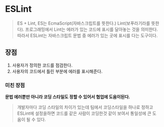 # ESLint

> ES + Lint, ES는 EcmaScript(자바스크립트를 뜻한다.) Lint(보푸라기라를 뜻한다). 프로그래밍에서 Lint는
> 에러가 있는 코드에 표시를 달아놓는 것을 의미한다. 따라서 ESLint는 자바스크립트 문법 중 에러가 있는 곳에
> 표시를 다는 도구이다.

## 장점
1. 사용자가 정의한 코드를 점검한다.
2. 사용자의 코드에서 틀린 부분에 에러를 표시해준다.

### 미친 장점
__문법 에러뿐만 아니라 코딩 스타일도 정할 수 있어서 협업에 도움이된다.__
> 개발자마다 코딩 스타일의 차이가 있는데 팀에서 코딩스타일을 하나로 정하고 ESLint에 설정을하면
코드를 같은 사람이 코딩한것 같이 보여서 통일성에 큰 도움이 될 수 있다.